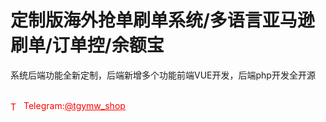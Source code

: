 # 定制版海外抢单刷单系统/多语言亚马逊刷单/订单控/余额宝

系统后端功能全新定制，后端新增多个功能前端VUE开发，后端php开发全开源<br><br>


<p style="color: red;"><img src="https://cdn-icons-png.flaticon.com/512/2111/2111646.png" alt="Telegram Icon" style="width: 16px; vertical-align: middle; margin-right: 5px;">Telegram:<a href="https://t.me/tgymw_shop" style="color: red;">@tgymw_shop</a></p>
